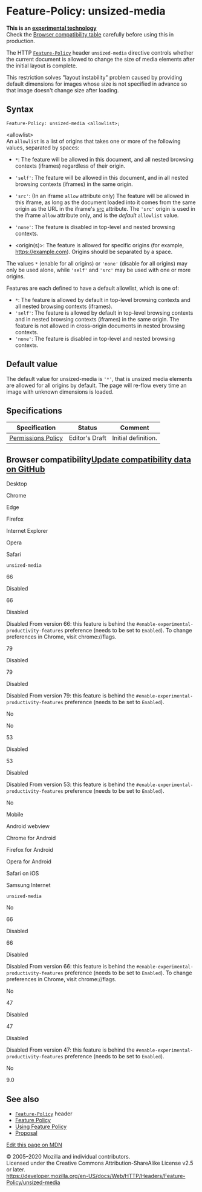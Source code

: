 Feature-Policy: unsized-media
=============================

**This is an [experimental technology](https://developer.mozilla.org/en-US/docs/MDN/Contribute/Guidelines/Conventions_definitions#Experimental)**  
Check the [Browser compatibility table](#Browser_compatibility) carefully before using this in production.

The HTTP [`Feature-Policy`](../feature-policy) header `unsized-media` directive controls whether the current document is allowed to change the size of media elements after the initial layout is complete.

This restriction solves "layout instability" problem caused by providing default dimensions for images whose size is not specified in advance so that image doesn't change size after loading.

Syntax
------

    Feature-Policy: unsized-media <allowlist>;

&lt;allowlist&gt;  
An `allowlist` is a list of origins that takes one or more of the following values, separated by spaces:

-   `*`: The feature will be allowed in this document, and all nested browsing contexts (iframes) regardless of their origin.
-   `'self'`: The feature will be allowed in this document, and in all nested browsing contexts (iframes) in the same origin.
-   `'src'`: (In an iframe `allow` attribute only) The feature will be allowed in this iframe, as long as the document loaded into it comes from the same origin as the URL in the iframe's [src](https://developer.mozilla.org/en-US/docs/Web/HTML/Element/iframe#Attributes) attribute.
    The `'src'` origin is used in the iframe `allow` attribute only, and is the *default* `allowlist` value.

-   `'none'`: The feature is disabled in top-level and nested browsing contexts.
-   &lt;origin(s)&gt;: The feature is allowed for specific origins (for example, https://example.com). Origins should be separated by a space.

The values `*` (enable for all origins) or `'none'` (disable for all origins) may only be used alone, while `'self'` and `'src'` may be used with one or more origins.

Features are each defined to have a default allowlist, which is one of:

-   `*`: The feature is allowed by default in top-level browsing contexts and all nested browsing contexts (iframes).
-   `'self'`: The feature is allowed by default in top-level browsing contexts and in nested browsing contexts (iframes) in the same origin. The feature is not allowed in cross-origin documents in nested browsing contexts.
-   `'none'`: The feature is disabled in top-level and nested browsing contexts.

Default value
-------------

The default value for unsized-media is `'*'`, that is unsized media elements are allowed for all origins by default. The page will re-flow every time an image with unknown dimensions is loaded.

Specifications
--------------

<table><thead><tr class="header"><th>Specification</th><th>Status</th><th>Comment</th></tr></thead><tbody><tr class="odd"><td><a href="https://w3c.github.io/webappsec-permissions-policy/">Permissions Policy</a></td><td><span class="spec-ED">Editor's Draft</span></td><td>Initial definition.</td></tr></tbody></table>

Browser compatibility<a href="https://github.com/mdn/browser-compat-data" class="bc-github-link">Update compatibility data on GitHub</a>
----------------------------------------------------------------------------------------------------------------------------------------

Desktop

<span class="bc-head-txt-label bc-head-icon-chrome">Chrome</span>

<span class="bc-head-txt-label bc-head-icon-edge">Edge</span>

<span class="bc-head-txt-label bc-head-icon-firefox">Firefox</span>

<span class="bc-head-txt-label bc-head-icon-ie">Internet Explorer</span>

<span class="bc-head-txt-label bc-head-icon-opera">Opera</span>

<span class="bc-head-txt-label bc-head-icon-safari">Safari</span>

`unsized-media`

66

Disabled

66

Disabled

Disabled From version 66: this feature is behind the `#enable-experimental-productivity-features` preference (needs to be set to `Enabled`). To change preferences in Chrome, visit chrome://flags.

79

Disabled

79

Disabled

Disabled From version 79: this feature is behind the `#enable-experimental-productivity-features` preference (needs to be set to `Enabled`).

No

No

53

Disabled

53

Disabled

Disabled From version 53: this feature is behind the `#enable-experimental-productivity-features` preference (needs to be set to `Enabled`).

No

Mobile

<span class="bc-head-txt-label bc-head-icon-webview_android">Android webview</span>

<span class="bc-head-txt-label bc-head-icon-chrome_android">Chrome for Android</span>

<span class="bc-head-txt-label bc-head-icon-firefox_android">Firefox for Android</span>

<span class="bc-head-txt-label bc-head-icon-opera_android">Opera for Android</span>

<span class="bc-head-txt-label bc-head-icon-safari_ios">Safari on iOS</span>

<span class="bc-head-txt-label bc-head-icon-samsunginternet_android">Samsung Internet</span>

`unsized-media`

No

66

Disabled

66

Disabled

Disabled From version 66: this feature is behind the `#enable-experimental-productivity-features` preference (needs to be set to `Enabled`). To change preferences in Chrome, visit chrome://flags.

No

47

Disabled

47

Disabled

Disabled From version 47: this feature is behind the `#enable-experimental-productivity-features` preference (needs to be set to `Enabled`).

No

9.0

See also
--------

-   [`Feature-Policy`](../feature-policy) header
-   [Feature Policy](../../feature_policy)
-   [Using Feature Policy](../../feature_policy/using_feature_policy)
-   [Proposal](https://github.com/w3c/webappsec-feature-policy/blob/master/policies/unsized-media.md)

<a href="https://developer.mozilla.org/en-US/docs/Web/HTTP/Headers/Feature-Policy/unsized-media$edit" class="_attribution-link">Edit this page on MDN</a>

© 2005–2020 Mozilla and individual contributors.  
Licensed under the Creative Commons Attribution-ShareAlike License v2.5 or later.  
<a href="https://developer.mozilla.org/en-US/docs/Web/HTTP/Headers/Feature-Policy/unsized-media" class="_attribution-link">https://developer.mozilla.org/en-US/docs/Web/HTTP/Headers/Feature-Policy/unsized-media</a>
